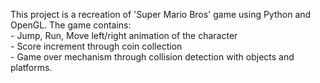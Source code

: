This project is a recreation of 'Super Mario Bros' game using Python and OpenGL. The game contains: <br> - Jump, Run, Move left/right animation of the character <br> - Score increment through coin collection <br> - Game over mechanism through collision detection with objects and platforms.
